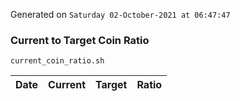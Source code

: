 Generated on `Saturday 02-October-2021 at 06:47:47`

### Current to Target Coin Ratio
`current_coin_ratio.sh`

Date|Current|Target|Ratio
---|---|---|---
